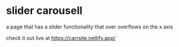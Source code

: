 # slider carousell
 a page that has a slider functionality that over overflows on the x axis

check it out live at https://carrsite.netlify.app/
